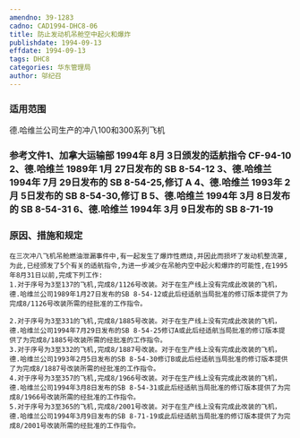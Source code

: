 ```yaml
---
amendno: 39-1283
cadno: CAD1994-DHC8-06
title: 防止发动机吊舱空中起火和爆炸
publishdate: 1994-09-13
effdate: 1994-09-13
tags: DHC8
categories: 华东管理局
author: 邬纪召
---
```


### 适用范围 
德.哈维兰公司生产的冲八100和300系列飞机

<!--more-->
### 参考文件1、加拿大运输部 1994年 8月 3日颁发的适航指令 CF-94-10 2、德.哈维兰 1989年 1月 27日发布的 SB 8-54-12 3、德.哈维兰 1994年 7月 29日发布的 SB 8-54-25,修订 A 4、德.哈维兰 1993年 2月 5日发布的 SB 8-54-30,修订 B 5、德.哈维兰 1994年 3月 8日发布的 SB 8-54-31 6、德.哈维兰 1994年 3月 9日发布的 SB 8-71-19 

### 原因、措施和规定 
    在三次冲八飞机吊舱燃油泄漏事件中,有一起发生了爆炸性燃烧,并因此而损坏了发动机整流罩,为此,已经颁发了5个有关的适航指令,为进一步减少在吊舱内空中起火和爆炸的可能性,在1995年8月31日以前,完成下列工作: 
    1.对于序号为3至137的飞机,完成8/1126号改装。对于在生产线上没有完成此改装的飞机，德.哈维兰公司1989年1月27日发布的SB 8-54-12或此后经适航当局批准的修订版本提供了为完成8/1126号改装所需的经批准的工作指令。 
  
    2.对于序号为3至331的飞机,完成8/1885号改装。对于在生产线上没有完成此改装的飞机，德.哈维兰公司1994年7月29日发布的SB 8-54-25修订A或此后经适航当局批准的修订版本提供了为完成8/1885号改装所需的经批准的工作指令。 
    3.对于序号为3至332的飞机,完成8/1887号改装。对于在生产线上没有完成此改装的飞机，德.哈维兰公司1993年2月5日发布的SB 8-54-30修订B或此后经适航当局批准的修订版本提供了为完成8/1887号改装所需的经批准的工作指令。 
    4.对于序号为3至357的飞机,完成8/1966号改装。对于在生产线上没有完成此改装的飞机，德.哈维兰公司1994年3月8日发布的SB 8-54-31或此后经适航当局批准的修订版本提供了为完成8/1966号改装所需的经批准的工作指令。 
    5.对于序号为3至365的飞机,完成8/2001号改装。对于在生产线上没有完成此改装的飞机，德.哈维兰公司1994年3月9日发布的SB 8-71-19或此后经适航当局批准的修订版本提供了为完成8/2001号改装所需的经批准的工作指令。

